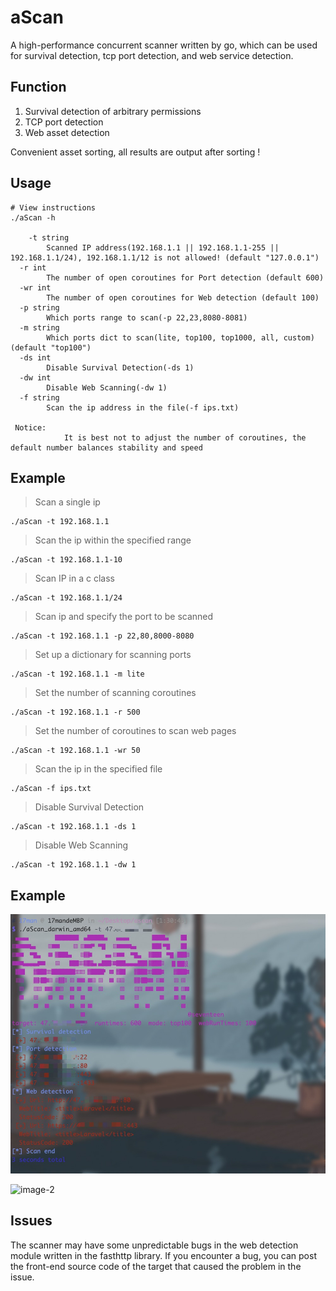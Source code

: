 # aScan
A high-performance concurrent scanner written by go, which can be used for survival detection, tcp port detection, and web service detection.

## Function

1. Survival detection of arbitrary permissions
2. TCP port detection
3. Web asset detection

Convenient asset sorting, all results are output after sorting !

## Usage

```
# View instructions
./aScan -h

	-t string
    	Scanned IP address(192.168.1.1 || 192.168.1.1-255 || 192.168.1.1/24), 192.168.1.1/12 is not allowed! (default "127.0.0.1")
  -r int
    	The number of open coroutines for Port detection (default 600)
  -wr int
    	The number of open coroutines for Web detection (default 100)
  -p string
    	Which ports range to scan(-p 22,23,8080-8081)
  -m string
    	Which ports dict to scan(lite, top100, top1000, all, custom) (default "top100")
  -ds int
    	Disable Survival Detection(-ds 1)
  -dw int
    	Disable Web Scanning(-dw 1)
  -f string
    	Scan the ip address in the file(-f ips.txt)
    	
 Notice:
 			It is best not to adjust the number of coroutines, the default number balances stability and speed
```

## Example

> Scan a single ip

```
./aScan -t 192.168.1.1
```

> Scan the ip within the specified range

```
./aScan -t 192.168.1.1-10
```

> Scan IP in a c class

```
./aScan -t 192.168.1.1/24
```

> Scan ip and specify the port to be scanned

````
./aScan -t 192.168.1.1 -p 22,80,8000-8080
````

> Set up a dictionary for scanning ports

````
./aScan -t 192.168.1.1 -m lite
````

> Set the number of scanning coroutines

````````````
./aScan -t 192.168.1.1 -r 500
````````````

> Set the number of coroutines to scan web pages

```
./aScan -t 192.168.1.1 -wr 50
```

> Scan the ip in the specified file

```
./aScan -f ips.txt
```

> Disable Survival Detection

```
./aScan -t 192.168.1.1 -ds 1
```

> Disable Web Scanning

```
./aScan -t 192.168.1.1 -dw 1
```

## Example

![image-1](https://raw.githubusercontent.com/seventeenman/aScan/main/img/image-1.jpg)

![image-2](https://raw.githubusercontent.com/seventeenman/aScan/main/img/image-2.png)

## Issues

The scanner may have some unpredictable bugs in the web detection module written in the fasthttp library. If you encounter a bug, you can post the front-end source code of the target that caused the problem in the issue.
